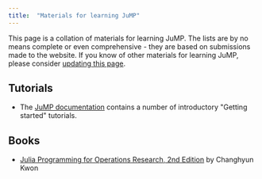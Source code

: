 ```yaml
---
title:  "Materials for learning JuMP"
---
```


This page is a collation of materials for learning JuMP. The lists are by no
means complete or even comprehensive - they are based on submissions made to the
website. If you know of other materials for learning JuMP, please consider
[updating this page](https://github.com/jump-dev/jump-dev.github.io/edit/master/pages/learn.md).

## Tutorials

 * The [JuMP documentation](https://jump.dev/JuMP.jl/stable/tutorials/getting_started/introduction/)
   contains a number of introductory "Getting started" tutorials.

## Books

 * [Julia Programming for Operations Research, 2nd Edition](https://www.chkwon.net/julia/)
   by Changhyun Kwon
